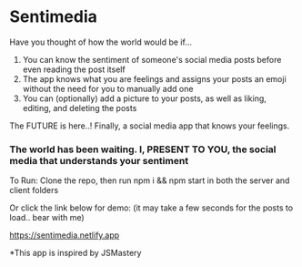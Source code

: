 <h1> Sentimedia </h1>

Have you thought of how the world would be if...
1. You can know the sentiment of someone's social media posts before even reading the post itself
2. The app knows what you are feelings and assigns your posts an emoji without the need for you to manually add one
3. You can (optionally) add a picture to your posts, as well as liking, editing, and deleting the posts

The FUTURE is here..! Finally, a social media app that knows your feelings. 

<h3> The world has been waiting. I, PRESENT TO YOU, the social media that understands your sentiment </h3>

To Run:
Clone the repo, then run npm i && npm start in both the server and client folders

Or click the link below for demo: (it may take a few seconds for the posts to load.. bear with me)

https://sentimedia.netlify.app


*This app is inspired by JSMastery
